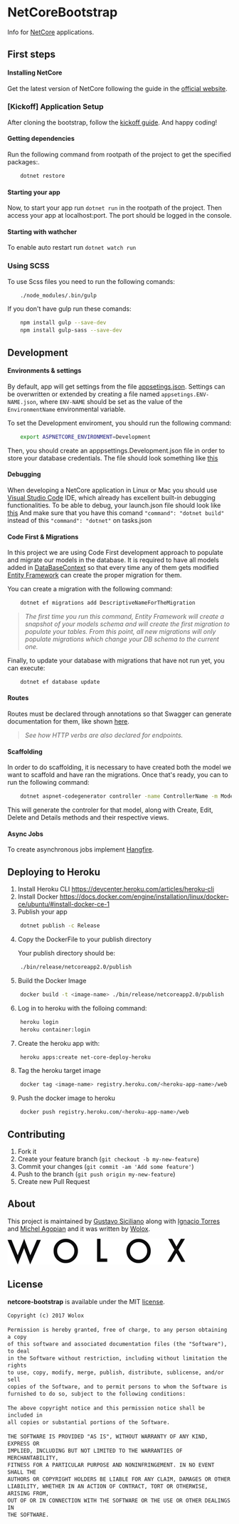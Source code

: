NetCoreBootstrap
===============

Info for [NetCore](https://www.microsoft.com/net/core) applications.

## First steps

#### Installing NetCore

Get the latest version of NetCore following the guide in the [official website](https://www.microsoft.com/net/core).

### [Kickoff] Application Setup

After cloning the bootstrap, follow the [kickoff guide](https://github.com/Wolox/tech-guides/blob/master/net-core/docs/kickoff/README.md#kickoff).
And happy coding!

#### Getting dependencies

Run the following command from rootpath of the project to get the specified packages:.

```bash
    dotnet restore
```

#### Starting your app

Now, to start your app run `dotnet run` in the rootpath of the project. Then access your app at localhost:port. The port should be logged in the console.


#### Starting with wathcher

To enable auto restart run `dotnet watch run`


### Using SCSS
To use Scss files you need to run the following comands:
```bash
    ./node_modules/.bin/gulp
```

If you don't have gulp run these comands:
```bash
    npm install gulp --save-dev
    npm install gulp-sass --save-dev
```


## Development

#### Environments & settings

By default, app will get settings from the file [appsetings.json](). Settings can be overwritten or extended by creating a file named `appsetings.ENV-NAME.json`, where `ENV-NAME` should be set as the value of the `EnvironmentName` environmental variable.

To set the Development enviroment, you should run the following command:
```bash
    export ASPNETCORE_ENVIRONMENT=Development
```
Then, you should create an apppsettings.Development.json file in order to store your database credentials. The file should look something like [this](https://gist.github.com/gzamudio/424f50d7ff3f1df6c12260b851f722b3)

#### Debugging

When developing a NetCore application in Linux or Mac you should use [Visual Studio Code](code.visualstudio.com) IDE, which already has excellent built-in debugging functionalities.
To be able to debug, your launch.json file should look like [this](https://gist.github.com/gussiciliano/19b188e85d0ba95f04a0545ff12fbefd)
And make sure that you have this comand ```"command": "dotnet build"``` instead of this ```"command": "dotnet"``` on tasks.json 

#### Code First & Migrations

In this project we are using Code First development approach to populate and migrate our models in the database. It is required to have all models added in [DataBaseContext](./Models/Database/DataBaseContext.cs#L12) so that every time any of them gets modified [Entity Framework](https://docs.microsoft.com/en-us/ef/) can create the proper migration for them.

You can create a migration with the following command:

```bash
    dotnet ef migrations add DescriptiveNameForTheMigration
```

> *The first time you run this command, Entity Framework will create a snapshot of your models schema and will create the first migration to populate your tables. From this point, all new migrations will only populate migrations which change your DB schema to the current one.*

Finally, to update your database with migrations that have not run yet, you can execute:

```bash
    dotnet ef database update
```

#### Routes

Routes must be declared through annotations so that Swagger can generate documentation for them, like shown [here](./Controllers/api/v1/HomeApiController.cs).

> *See how HTTP verbs are also declared for endpoints.*

#### Scaffolding
In order to do scaffolding, it is necessary to have created both the model we want to scaffold and have ran the migrations. Once that's ready, you can to run the following command:
```bash
    dotnet aspnet-codegenerator controller -name ControllerName -m ModelName -dc DataBaseContext  --relativeFolderPath Controllers --useDefaultLayout --referenceScriptLibraries
```
This will generate the controler for that model, along with Create, Edit, Delete and Details methods and their respective views.

#### Async Jobs

To create asynchronous jobs implement [Hangfire](https://www.hangfire.io).

## Deploying to Heroku

1. Install Heroku CLI https://devcenter.heroku.com/articles/heroku-cli
2. Install Docker https://docs.docker.com/engine/installation/linux/docker-ce/ubuntu/#install-docker-ce-1 
3. Publish your app
```bash
    dotnet publish -c Release
```
4. Copy the DockerFile to your publish directory

    Your publish directory should be:
```bash
    ./bin/release/netcoreapp2.0/publish
```
5. Build the Docker Image
```bash
    docker build -t <image-name> ./bin/release/netcoreapp2.0/publish
```
6. Log in to heroku with the folloing command:
```bash
    heroku login
    heroku container:login
```    
7. Create the heroku app with:
```bash
    heroku apps:create net-core-deploy-heroku
```
8. Tag the heroku target image
```bash
    docker tag <image-name> registry.heroku.com/<heroku-app-name>/web
```
9. Push the docker image to heroku
```bash
    docker push registry.heroku.com/<heroku-app-name>/web
```

## Contributing

1. Fork it
2. Create your feature branch (`git checkout -b my-new-feature`)
3. Commit your changes (`git commit -am 'Add some feature'`)
4. Push to the branch (`git push origin my-new-feature`)
5. Create new Pull Request

## About

This project is maintained by [Gustavo Siciliano](https://github.com/gussiciliano) along with [Ignacio Torres](https://github.com/igna92ts) and [Michel Agopian](https://github.com/mishuagopian) and it was written by [Wolox](http://www.wolox.com.ar).

![Wolox](https://raw.githubusercontent.com/Wolox/press-kit/master/logos/logo_banner.png)

## License

**netcore-bootstrap** is available under the MIT [license](LICENSE.md).

    Copyright (c) 2017 Wolox

    Permission is hereby granted, free of charge, to any person obtaining a copy
    of this software and associated documentation files (the "Software"), to deal
    in the Software without restriction, including without limitation the rights
    to use, copy, modify, merge, publish, distribute, sublicense, and/or sell
    copies of the Software, and to permit persons to whom the Software is
    furnished to do so, subject to the following conditions:

    The above copyright notice and this permission notice shall be included in
    all copies or substantial portions of the Software.

    THE SOFTWARE IS PROVIDED "AS IS", WITHOUT WARRANTY OF ANY KIND, EXPRESS OR
    IMPLIED, INCLUDING BUT NOT LIMITED TO THE WARRANTIES OF MERCHANTABILITY,
    FITNESS FOR A PARTICULAR PURPOSE AND NONINFRINGEMENT. IN NO EVENT SHALL THE
    AUTHORS OR COPYRIGHT HOLDERS BE LIABLE FOR ANY CLAIM, DAMAGES OR OTHER
    LIABILITY, WHETHER IN AN ACTION OF CONTRACT, TORT OR OTHERWISE, ARISING FROM,
    OUT OF OR IN CONNECTION WITH THE SOFTWARE OR THE USE OR OTHER DEALINGS IN
    THE SOFTWARE.

